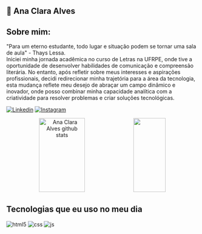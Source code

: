 ## 💌 Ana Clara Alves

## Sobre mim:
"Para um eterno estudante, todo lugar e situação podem se tornar uma sala de aula" - Thays Lessa. <br>
Iniciei minha jornada acadêmica no curso de Letras na UFRPE, onde tive a oportunidade de desenvolver habilidades de comunicação e compreensão literária. No entanto, após refletir sobre meus interesses e aspirações profissionais, decidi redirecionar minha trajetória para a área da tecnologia, esta mudança reflete meu desejo de abraçar um campo dinâmico e inovador, onde posso combinar minha capacidade analítica com a criatividade para resolver problemas e criar soluções tecnológicas.

[![Linkedin](https://img.shields.io/badge/Linkedin-E4405F?style=for-the-badge&logo=linkedin&logoColor=white)](https://www.linkedin.com/in/ana-clara-6367862bb/?trk=opento_sprofile_topcard)
[![Instagram](https://img.shields.io/badge/Instagram-E4405F?style=for-the-badge&logo=linkedin&logoColor=white)](https://www.instagram.com/cladaily.dev/)

<div align="center">  
  <img width="49%" height="195px" src="https://github-readme-stats.vercel.app/api?username=aanaclv&show_icons=true&count_private=true&hide_border=true&title_color=ffc1d5&icon_color=00bfbf&text_color=c9d1d9&bg_color=0d1117" alt="Ana Clara Alves github stats" /> 
  <img width="41%" height="195px" src="https://github-readme-stats.vercel.app/api/top-langs/?username=aanaclv&layout=compact&hide_border=true&title_color=ffc1d5&text_color=00bfbf&bg_color=0d1117" />
</div>

## Tecnologias que eu uso no meu dia

<div style="display: inline_block">
  <img align="center" alt="html5" src="https://img.shields.io/badge/HTML5-fc6998?style=for-the-badge&logo=html5&logoColor=white" />
  <img align="center" alt="css" src="https://img.shields.io/badge/CSS3-fa8fb1?style=for-the-badge&logo=css3&logoColor=white" />
  <img align="center" alt="js" src="https://img.shields.io/badge/JavaScript-ffc1d5?style=for-the-badge&logo=javascript&logoColor=white" />
  
</div><br/>

<!--
**aanaclv/aanaclv** is a ✨ _special_ ✨ repository because its `README.md` (this file) appears on your GitHub profile.

Here are some ideas to get you started:

- 🔭 I’m currently working on ...
- 🌱 I’m currently learning ...
- 👯 I’m looking to collaborate on ...
- 🤔 I’m looking for help with ...
- 💬 Ask me about ...
- 📫 How to reach me: ...
- 😄 Pronouns: ...
- ⚡ Fun fact: ...
-->

